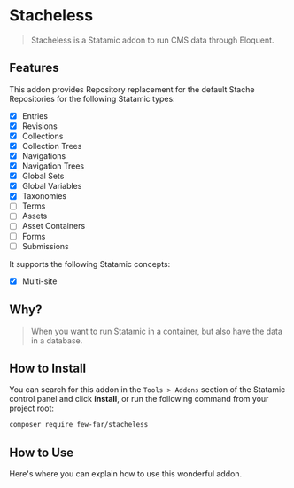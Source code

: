 # Stacheless

> Stacheless is a Statamic addon to run CMS data through Eloquent.

## Features

This addon provides Repository replacement for the default Stache Repositories for the following Statamic types:

- [x] Entries
- [x] Revisions
- [x] Collections
- [x] Collection Trees
- [x] Navigations
- [x] Navigation Trees
- [X] Global Sets
- [X] Global Variables
- [X] Taxonomies
- [ ] Terms
- [ ] Assets
- [ ] Asset Containers
- [ ] Forms
- [ ] Submissions

It supports the following Statamic concepts:

- [x] Multi-site

## Why?

> When you want to run Statamic in a container, but also have the data in a database.

## How to Install

You can search for this addon in the `Tools > Addons` section of the Statamic control panel and click **install**, or run the following command from your project root:

``` bash
composer require few-far/stacheless
```

## How to Use

Here's where you can explain how to use this wonderful addon.

